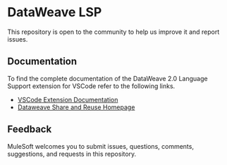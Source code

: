 # DataWeave LSP

This repository is open to the community to 
help us improve it and report issues.

## Documentation

To find the complete documentation of the DataWeave 2.0 Language Support extension for VSCode refer to the following links.

* [VSCode Extension Documentation](https://docs.mulesoft.com/dataweave/latest/dataweave-extension-plugin)
* [Dataweave Share and Reuse Homepage](https://docs.mulesoft.com/dataweave/latest/dataweave-share-reuse)

## Feedback

MuleSoft welcomes you to submit issues, questions, comments, suggestions, and requests in this repository.